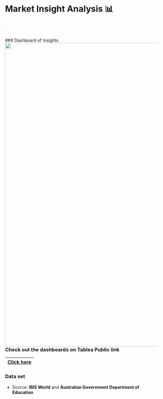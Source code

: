 <p>
  <h1 align="left"><b> Market Insight Analysis 📊 </b></h1>
<a align="left"> </a>. 
</p>

<br>
### Dashboard of Insights 
<a target="">
  <img align="left" alt="" src="https://github.com/DJJamsran/images/blob/main/dashboard_HE.png.png" width="1000"/>
</a>

### Check out the dashboards on Tablea Public link

|[Click here](https://public.tableau.com/app/profile/jamsran.davaajav/vizzes/)|
|---|


  ### Data set
- Source: **IBIS World** and **Australian Government Department of Education**

